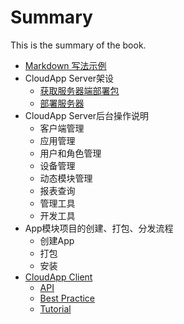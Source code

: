 # Summary

This is the summary of the book.

* [Markdown 写法示例](sample.md)
* CloudApp Server架设
	* [获取服务器端部署包](server/deployment/pack-a-deployment-package.md)
	* [部署服务器](server/deployment/deploy-on-mac-linux.md)
* CloudApp Server后台操作说明
	* 客户端管理
	* 应用管理
	* 用户和角色管理
	* 设备管理
	* 动态模块管理
	* 报表查询
	* 管理工具
	* 开发工具
* App模块项目的创建、打包、分发流程
	* 创建App
	* 打包
	* 安装
* [CloudApp Client](client/index.md)
	* [API](client/api/index.md)
	* [Best Practice](client/bestpractice/index.md)
	* [Tutorial](client/tutorial/index.md)